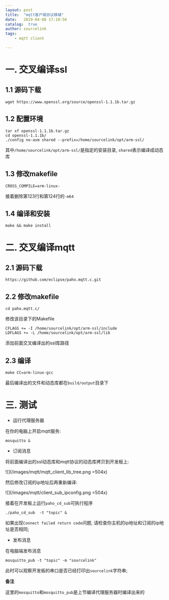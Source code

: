 ```yaml
---
layout: post
title:  "mqtt客户端协议移植"
date:   2019-04-08 17:10:56
catalog:  true
author: sourcelink
tags:
    - mqtt client

---
```


# 一. 交叉编译ssl

## 1.1 源码下载

```
wget https://www.openssl.org/source/openssl-1.1.1b.tar.gz
```

##  1.2 配置环境

```
tar xf openssl-1.1.1b.tar.gz
cd openssl-1.1.1b/
./config no-asm shared --prefix=/home/sourcelink/opt/arm-ssl/ 
```

其中`/home/sourcelink/opt/arm-ssl/`是指定的安装目录, `shared`表示编译成动态库


## 1.3 修改makefile

```
CROSS_COMPILE=arm-linux-
```

接着删除第123行和第124行的`-m64`


## 1.4 编译和安装

```
make && make install
```

# 二. 交叉编译mqtt

## 2.1 源码下载


```
https://github.com/eclipse/paho.mqtt.c.git
```

## 2.2 修改makefile

```
cd paho.mqtt.c/
```

修改该目录下的Makefile  

```
CFLAGS += -I /home/sourcelink/opt/arm-ssl/include 
LDFLAGS += -L /home/sourcelink/opt/arm-ssl/lib
```

添加前面交叉编译出的ssl库路径

## 2.3 编译

```
make CC=arm-linux-gcc
```


最后编译出的文件和动态库都在`build/output`目录下


# 三. 测试

- 运行代理服务器

在你的电脑上开启mqtt服务:  

```
mosquitto &
```

- 订阅消息

将前面编译出的ssl动态库和mqtt协议的动态库拷贝到开发板上:  

![](/images/mqtt/mqtt_client_lib_tree.png =504x)

然后修改订阅的ip地址后再重新编译:  

![](/images/mqtt/client_sub_ipconfig.png =504x)

接着在开发板上运行`paho_cd_sub`可执行程序

```
./paho_cd_sub  -t "topic" &
```

如果出现`Connect failed return code`问题, 请检查你主机的ip地址和订阅的ip地址是否相同;  

- 发布消息

在电脑端发布消息

```
mosquitto_pub -t "topic" -m "sourcelink"
```

此时可以观察开发板的串口是否已经打印出`sourcelink`字符串;  

**备注**

这里的`mosquitto`和`mosquitto_pub`是上节编译代理服务器时编译出来的

